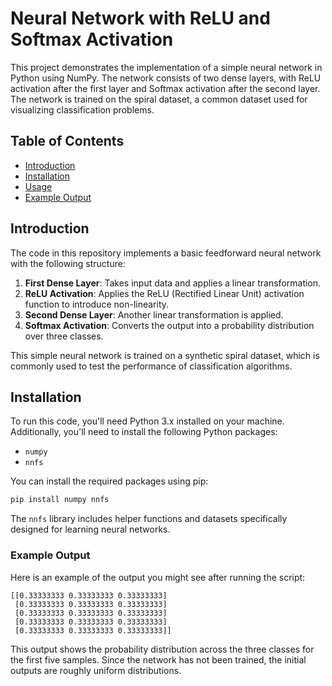 # Neural Network with ReLU and Softmax Activation

This project demonstrates the implementation of a simple neural network in Python using NumPy. The network consists of two dense layers, with ReLU activation after the first layer and Softmax activation after the second layer. The network is trained on the spiral dataset, a common dataset used for visualizing classification problems.

## Table of Contents

- [Introduction](#introduction)
- [Installation](#installation)
- [Usage](#usage)
- [Example Output](#example-output)

## Introduction

The code in this repository implements a basic feedforward neural network with the following structure:

1. **First Dense Layer**: Takes input data and applies a linear transformation.
2. **ReLU Activation**: Applies the ReLU (Rectified Linear Unit) activation function to introduce non-linearity.
3. **Second Dense Layer**: Another linear transformation is applied.
4. **Softmax Activation**: Converts the output into a probability distribution over three classes.

This simple neural network is trained on a synthetic spiral dataset, which is commonly used to test the performance of classification algorithms.

## Installation

To run this code, you'll need Python 3.x installed on your machine. Additionally, you'll need to install the following Python packages:

- `numpy`
- `nnfs`

You can install the required packages using pip:

```bash
pip install numpy nnfs
```

The `nnfs` library includes helper functions and datasets specifically designed for learning neural networks.

### Example Output

Here is an example of the output you might see after running the script:

```
[[0.33333333 0.33333333 0.33333333]
 [0.33333333 0.33333333 0.33333333]
 [0.33333333 0.33333333 0.33333333]
 [0.33333333 0.33333333 0.33333333]
 [0.33333333 0.33333333 0.33333333]]
```

This output shows the probability distribution across the three classes for the first five samples. Since the network has not been trained, the initial outputs are roughly uniform distributions.

